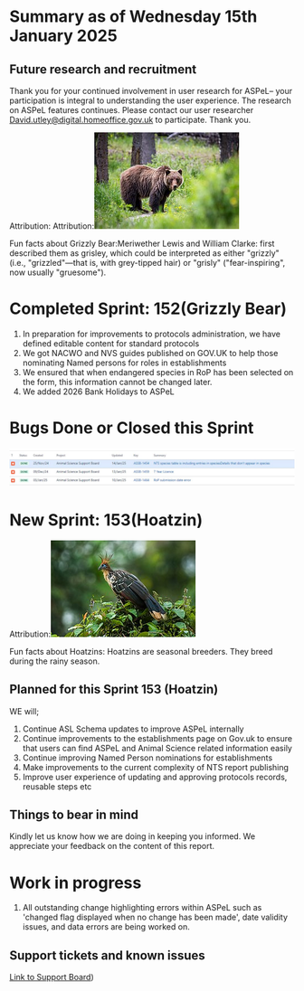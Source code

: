 # Summary as of Wednesday 15th January 2025



## Future research and recruitment 

Thank you for your continued involvement in user research for ASPeL– your participation is integral to understanding the user experience. The research on ASPeL features continues. Please contact our user researcher David.utley@digital.homeoffice.gov.uk to participate. Thank you.  
 










Attribution:
Attribution:![Dwayne Reilander, CC BY-SA 4.0 <https://creativecommons.org/licenses/by-sa/4.0>, via Wikimedia Commons](graphs/256px-grizzly_bear.jpg)






Fun facts about Grizzly Bear:Meriwether Lewis and William Clarke: first described them as grisley, which could be interpreted as either "grizzly" (i.e., "grizzled"—that is, with grey-tipped hair) or "grisly" ("fear-inspiring", now usually "gruesome").





# Completed Sprint: 152(Grizzly Bear)

1) In preparation for improvements to protocols administration, we have defined editable content for standard protocols
2) We got NACWO and NVS guides published on GOV.UK to help those nominating Named persons for roles in establishments
3) We ensured that when endangered species in RoP has been selected on the form, this information cannot be changed later.
4) We added 2026 Bank Holidays to ASPeL




   


   

# Bugs Done or Closed this Sprint
![bugs fixed 15012025](graphs/bugs150125.JPG)









# New Sprint: 153(Hoatzin)








Attribution:![Francesco Veronesi from Italy, CC BY-SA 2.0 <https://creativecommons.org/licenses/by-sa/2.0>, via Wikimedia Commons](graphs/Hoatzin_160125.jpg)





 
Fun facts about Hoatzins: Hoatzins are seasonal breeders. They breed during the rainy season.




## Planned for this Sprint 153 (Hoatzin)
WE will;
1) Continue ASL Schema updates to improve ASPeL internally
2) Continue improvements to the establishments page on Gov.uk to ensure that users can find ASPeL and Animal Science related information easily  
3) Continue improving Named Person nominations for establishments
5) Make improvements to the current complexity of NTS report publishing
6) Improve user experience of updating and approving protocols records, reusable steps etc
   

   

## Things to bear in mind
Kindly let us know how we are doing in keeping you informed. We appreciate your feedback on the content of this report. 


# Work in progress
1) All outstanding change highlighting errors within ASPeL such as 'changed flag displayed when no change has been made', date validity issues, and data errors are being worked on. 
  

   
 
   
## Support tickets and known issues
[Link to Support Board](https://collaboration.homeoffice.gov.uk/jira/secure/RapidBoard.jspa?rapidView=1717))





  



